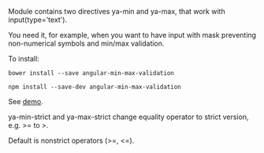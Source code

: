 Module contains two directives ya-min and ya-max, that work with input(type='text').

You need it, for example, when you want to have input with mask preventing non-numerical symbols and min/max validation.

To install:

`bower install --save angular-min-max-validation`

`npm install --save-dev angular-min-max-validation`

See [demo](http://yankovsky.github.io/angular-min-max-validation/).

ya-min-strict and ya-max-strict change equality operator to strict version, e.g. >= to >.

Default is nonstrict operators (>=, <=).
